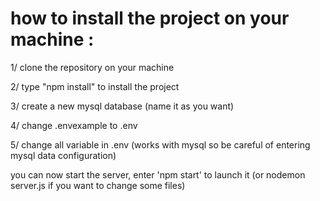 # how to install the project on your machine :

1/ clone the repository on your machine

2/ type "npm install" to install the project

3/ create a new mysql database (name it as you want)

4/ change .envexample to .env

5/ change all variable in .env (works with mysql so be careful of entering mysql data configuration) 

you can now start the server, enter 'npm start' to launch it (or nodemon server.js if you want to change some files)